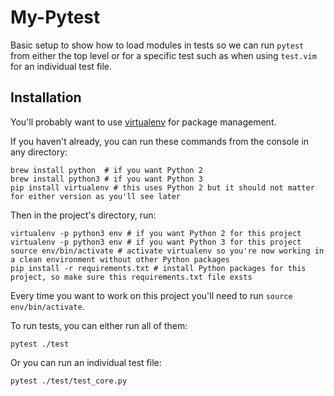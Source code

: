 # My-Pytest

Basic setup to show how to load modules in tests so we can run `pytest` from either the top level or for a specific test such as when using `test.vim` for an individual test file.

## Installation

You'll probably want to use [virtualenv](https://virtualenv.pypa.io/en/stable/) for package management.

If you haven't already, you can run these commands from the console in any directory:

```
brew install python  # if you want Python 2
brew install python3 # if you want Python 3
pip install virtualenv # this uses Python 2 but it should not matter for either version as you'll see later
```

Then in the project's directory, run:

```
virtualenv -p python3 env # if you want Python 2 for this project
virtualenv -p python3 env # if you want Python 3 for this project
source env/bin/activate # activate virtualenv so you're now working in a clean environment without other Python packages
pip install -r requirements.txt # install Python packages for this project, so make sure this requirements.txt file exsts
```

Every time you want to work on this project you'll need to run `source env/bin/activate`.

To run tests, you can either run all of them:

```
pytest ./test
```

Or you can run an individual test file:

```
pytest ./test/test_core.py
```
